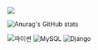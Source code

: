 <a href="버튼을 눌렀을 때 이동할 링크" target="_blank"><img src="https://img.shields.io/badge/뱃지레이블-배경색?style=뱃지모양&logo=로고&logoColor=로고색상"/></a>

![Anurag's GitHub stats](https://github-readme-stats.vercel.app/api?username=dbwls314&show_icons=true&theme=material-palenight)


![ 파이썬 ](https://img.shields.io/badge/Python-3776AB.svg?&style=for-the-badge&logo=Python&logoColor=white)
![ MySQL ](https://img.shields.io/badge/MySQL-4479A1.svg?&style=for-the-badge&logo=MySQL&logoColor=white)
![ Django ](https://img.shields.io/badge/Django-092E20.svg?&style=for-the-badge&logo=MySQL&logoColor=white)
